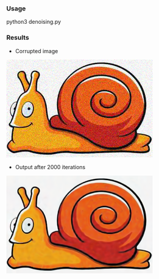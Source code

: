 ### Usage
python3 denoising.py

### Results

- Corrupted image

![alt text](corrupted_img.png)

- Output after 2000 iterations

![alt text](results/denoised_img2000.png)

